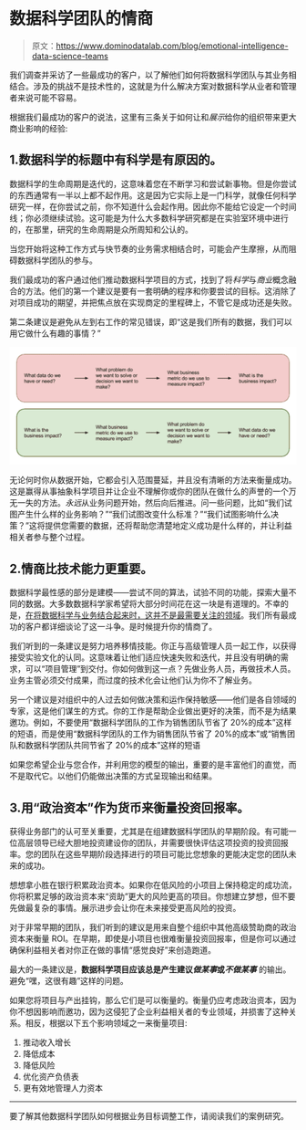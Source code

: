 # 数据科学团队的情商

> 原文：<https://www.dominodatalab.com/blog/emotional-intelligence-data-science-teams>

我们调查并采访了一些最成功的客户，以了解他们如何将数据科学团队与其业务相结合。涉及的挑战不是技术性的，这就是为什么解决方案对数据科学从业者和管理者来说可能不容易。

根据我们最成功的客户的说法，这里有三条关于如何让和*展示*给你的组织带来更大商业影响的经验:

## 1.数据科学的标题中有科学是有原因的。

数据科学的生命周期是迭代的，这意味着您在不断学习和尝试新事物。但是你尝试的东西通常有一半以上都不起作用。这是因为它实际上是一门科学，就像任何科学研究一样，在你尝试之前，你不知道什么会起作用。因此你不能给它设定一个时间线；你必须继续试验。这可能是为什么大多数科学研究都是在实验室环境中进行的，在那里，研究的生命周期是众所周知和公认的。

当您开始将这种工作方式与快节奏的业务需求相结合时，可能会产生摩擦，从而阻碍数据科学团队的参与。

我们最成功的客户通过他们推动数据科学项目的方式，找到了将*科学*与*商业*概念融合的方法。他们的第一个建议是要有一套明确的程序和你要尝试的目标。这消除了对项目成功的期望，并把焦点放在实现商定的里程碑上，不管它是成功还是失败。

第二条建议是避免从左到右工作的常见错误，即“这是我们所有的数据，我们可以用它做什么有趣的事情？”

![Workflow for Emotionally Intelligent Data Science](img/9aaefe4d9dd05090e78b437849aee7ce.png)

无论何时你从数据开始，它都会引入范围蔓延，并且没有清晰的方法来衡量成功。这是赢得从事抽象科学项目并让企业不理解你或你的团队在做什么的声誉的一个万无一失的方法。*永远*从业务问题开始，然后向后推进。问一些问题，比如“我们试图产生什么样的业务影响？”“我们试图改变什么标准？”“我们试图影响什么决策？”这将提供您需要的数据，还将帮助您清楚地定义成功是什么样的，并让利益相关者参与整个过程。

## 2.情商比技术能力更重要。

数据科学最性感的部分是建模——尝试不同的算法，试验不同的功能，探索大量不同的数据。大多数数据科学家希望将大部分时间花在这一块是有道理的。不幸的是，[在将数据科学与业务结合起来时，这并不是最需要关注的领域](//blog.dominodatalab.com/building-model-least-important-part/)。我们所有最成功的客户都详细谈论了这一斗争。是时候提升你的情商了。

我们听到的一条建议是努力培养移情技能。你正与高级管理人员一起工作，以获得接受实验文化的认同。这意味着让他们适应快速失败和迭代，并且没有明确的需求，可以“项目管理”到交付。你如何做到这一点？先做业务人员，再做技术人员。业务主管必须交付成果，而过度的技术化会让他们认为你不了解业务。

另一个建议是对组织中的人过去如何做决策和运作保持敏感——他们是各自领域的专家，这是他们谋生的方式。你的工作是帮助企业做出更好的决策，而不是为结果邀功。例如，不要使用“数据科学团队的工作为销售团队节省了 20%的成本”这样的短语，而是使用“数据科学团队的工作为销售团队节省了 20%的成本”或“销售团队和数据科学团队共同节省了 20%的成本”这样的短语

如果您希望企业与您合作，并利用您的模型的输出，重要的是丰富他们的直觉，而不是取代它。以他们仍能做出决策的方式呈现输出和结果。

## 3.用“政治资本”作为货币来衡量投资回报率。

获得业务部门的认可至关重要，尤其是在组建数据科学团队的早期阶段。有可能一位高层领导已经大胆地投资建设你的团队，并需要很快评估这项投资的投资回报率。您的团队在这些早期阶段选择进行的项目可能比您想象的更能决定您的团队未来的成功。

想想拿小胜在银行积累政治资本。如果你在低风险的小项目上保持稳定的成功流，你将积累足够的政治资本来“资助”更大的风险更高的项目。你想建立梦想，但不要先做最复杂的事情。展示进步会让你在未来接受更高风险的投资。

对于非常早期的团队，我们听到的建议是用来自整个组织中其他高级赞助商的政治资本来衡量 ROI。在早期，即使是小项目也很难衡量投资回报率，但是你可以通过确保利益相关者对你正在做的事情“感觉良好”来创造跑道。

最大的一条建议是，**数据科学项目应该总是产生建议*做某事*或*不做某事*** 的输出。避免“嘿，这很有趣”这样的问题。

如果您将项目与产出挂钩，那么它们是可以衡量的。衡量仍应考虑政治资本，因为你不想因影响而邀功，因为这侵犯了企业利益相关者的专业领域，并损害了这种关系。相反，根据以下五个影响领域之一来衡量项目:

1.  推动收入增长
2.  降低成本
3.  降低风险
4.  优化资产负债表
5.  更有效地管理人力资本

* * *

要了解其他数据科学团队如何根据业务目标调整工作，请阅读我们的案例研究。